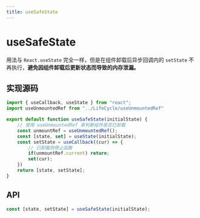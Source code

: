 ```yaml
---
title: useSafeState
---
```

# useSafeState
用法与 `React.useState` 完全一样，但是在组件卸载后异步回调内的 `setState` 不再执行，**避免因组件卸载后更新状态而导致的内存泄漏。**

## 实现源码

```jsx | pure
import { useCallback, useState } from "react";
import useUnmountedRef from "../LifeCycle/useUnmountedRef"

export default function useSafeState(initialState) {
    // 使用 useUnmountedRef 来判断组件是否已卸载
    const unmountRef = useUnmountedRef();
    const [state, set] = useState(initialState);
    const setState = useCallback((cur) => {
        // 已卸载则停止函数
        if(unmountRef.current) return;
        set(cur);
    })
    return [state, setState];
}
```

## API

```js
const [state, setState] = useSafeState(initialState);
```


